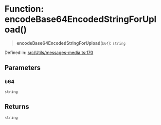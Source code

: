 # Function: encodeBase64EncodedStringForUpload()

> **encodeBase64EncodedStringForUpload**(`b64`): `string`

Defined in: [src/Utils/messages-media.ts:170](https://github.com/Fokusdotid/bail/blob/3bd64a6fd6e8fc52d3ec9ba842534bed26103555/src/Utils/messages-media.ts#L170)

## Parameters

### b64

`string`

## Returns

`string`
